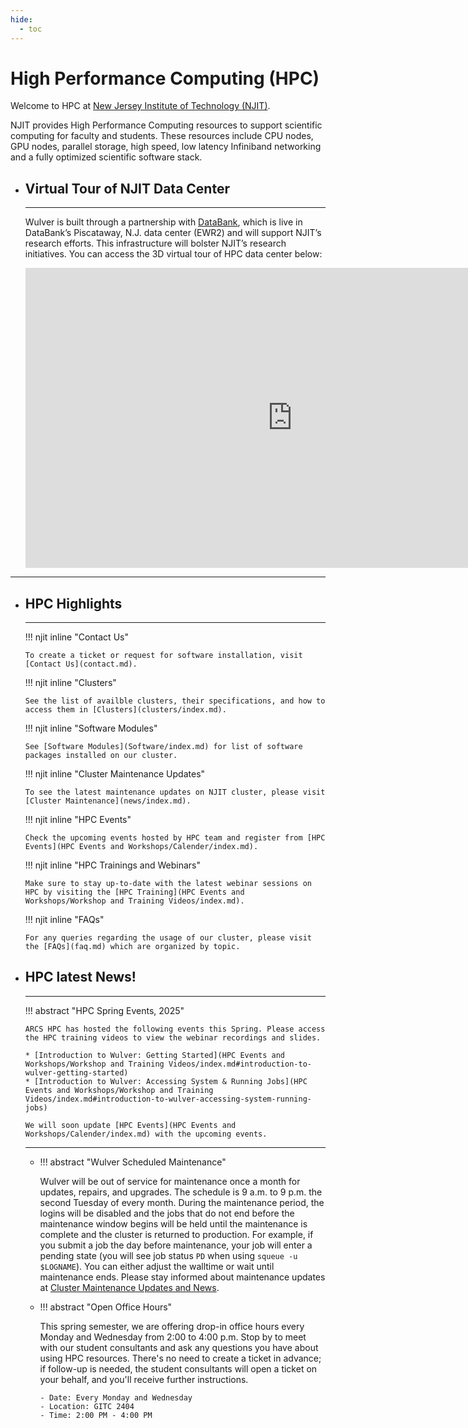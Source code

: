 ```yaml
---
hide:
  - toc
---
```


# High Performance Computing (HPC)

Welcome to HPC at [New Jersey Institute of Technology (NJIT)](https://www.njit.edu).

NJIT provides High Performance Computing resources to support scientific computing for faculty and students. These resources include CPU nodes, GPU nodes, parallel storage, high speed, low latency Infiniband networking and a fully optimized scientific software stack.

<div class="grid cards" markdown>


-   ## Virtual Tour of NJIT Data Center

    ---

    Wulver is built through a partnership with [DataBank](https://www.databank.com/), which is live in DataBank’s Piscataway, N.J. data center (EWR2) and will support NJIT’s research efforts. This infrastructure will bolster NJIT’s research initiatives. You can access the 3D virtual tour of HPC data center below:

    <iframe width='853' height='480' src='https://my.matterport.com/show/?m=KgYz67s8YoM' frameborder='0' allowfullscreen allow='xr-spatial-tracking'></iframe>
</div>

---

<div class="grid cards" markdown>

-   ## HPC Highlights

    ---

    !!! njit inline "Contact Us"

        To create a ticket or request for software installation, visit [Contact Us](contact.md).

    !!! njit inline "Clusters"

        See the list of availble clusters, their specifications, and how to access them in [Clusters](clusters/index.md).

    !!! njit inline "Software Modules"

        See [Software Modules](Software/index.md) for list of software packages installed on our cluster.

    !!! njit inline "Cluster Maintenance Updates"
        
        To see the latest maintenance updates on NJIT cluster, please visit [Cluster Maintenance](news/index.md).

    !!! njit inline "HPC Events"
        
        Check the upcoming events hosted by HPC team and register from [HPC Events](HPC Events and Workshops/Calender/index.md).

    !!! njit inline "HPC Trainings and Webinars"
        
        Make sure to stay up-to-date with the latest webinar sessions on HPC by visiting the [HPC Training](HPC Events and Workshops/Workshop and Training Videos/index.md).

    !!! njit inline "FAQs"
        
        For any queries regarding the usage of our cluster, please visit the [FAQs](faq.md) which are organized by topic.
</div>

<div class="grid cards" markdown>



-   ## HPC latest News!

    ---

    !!! abstract "HPC Spring Events, 2025"
        
        ARCS HPC has hosted the following events this Spring. Please access the HPC training videos to view the webinar recordings and slides.

        * [Introduction to Wulver: Getting Started](HPC Events and Workshops/Workshop and Training Videos/index.md#introduction-to-wulver-getting-started)
        * [Introduction to Wulver: Accessing System & Running Jobs](HPC Events and Workshops/Workshop and Training Videos/index.md#introduction-to-wulver-accessing-system-running-jobs)

        We will soon update [HPC Events](HPC Events and Workshops/Calender/index.md) with the upcoming events.

    ---
    <div class="grid cards" markdown>

    -    !!! abstract "Wulver Scheduled Maintenance"
            
            Wulver will be out of service for maintenance once a month for updates, repairs, and upgrades.  The schedule is 9 a.m. to 9 p.m. the second Tuesday of every month.  During the maintenance period, the logins will be disabled and the jobs that do not end before the maintenance window begins will be held until the maintenance is complete and the cluster is returned to production. For example, if you submit a job the day before maintenance, your job will enter a pending state (you will see job status `PD` when using `squeue -u $LOGNAME`). You can either adjust the walltime or wait until maintenance ends. Please stay informed about maintenance updates at [Cluster Maintenance Updates and News](news/index.md).
    
    -    !!! abstract "Open Office Hours"
            
            This spring semester, we are offering drop-in office hours every Monday and Wednesday from 2:00 to 4:00 p.m. Stop by to meet with our student consultants and ask any questions you have about using HPC resources. There's no need to create a ticket in advance; if follow-up is needed, the student consultants will open a ticket on your behalf, and you'll receive further instructions. 

             - Date: Every Monday and Wednesday
             - Location: GITC 2404
             - Time: 2:00 PM - 4:00 PM

    </div>
</div>
